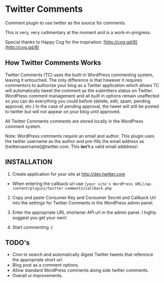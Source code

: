 # Twitter Comments

Comment plugin to use twitter as the source for comments.

This is very, very rudimentary at the moment and is a work-in-progress.

Special thanks to Happy Cog for the inspiration: [http://cog.gd/8](http://cog.gd/8)

## How Twitter Comments Works

Twitter Comments (TC) uses the built-in WordPress commenting system, leaving it untouched. The only difference is that however it requires commentors 
to authorize your blog as a Twitter application which allows TC will automatically tweet the comment as the submitters status on Twitter. WordPress 
comment management and all built in options remain unaffected so you can do everything you could before (delete, edit, spam, pending approval, etc.)
In the case of pending approval, the tweet will still be posted to twitter but will not appear on your blog until approved.

All Twitter Comments comments are stored locally in the WordPress comment system.  

Note: WordPress comments require an email and author. This plugin uses the twitter username as the author and 
pre-fills the email address as [twitterusername]@twitter.com. This **isn't** a valid email adddress!

## INSTALLATION

1. Create application for your site at http://dev.twitter.com
 * When entering the callback url use `[your site's WordPress URL]/wp-content/plugins/twitter-comments/callback.php`

2. Copy and paste Consumer Key and Consumer Secret and Callback Url into the settings for Twitter Comments in the WordPress admin panel.

3. Enter the appropriate URL shortener API url in the admin panel. I highly suggest you get your own!

4. Start commenting :) 

## TODO's

* Cron to search and automatically digest Twitter tweets that reference the appropriate short url.
* Blog post as a comment options.
* Allow standard WordPress comments along side twitter comments.
* Overall ui improvements.
